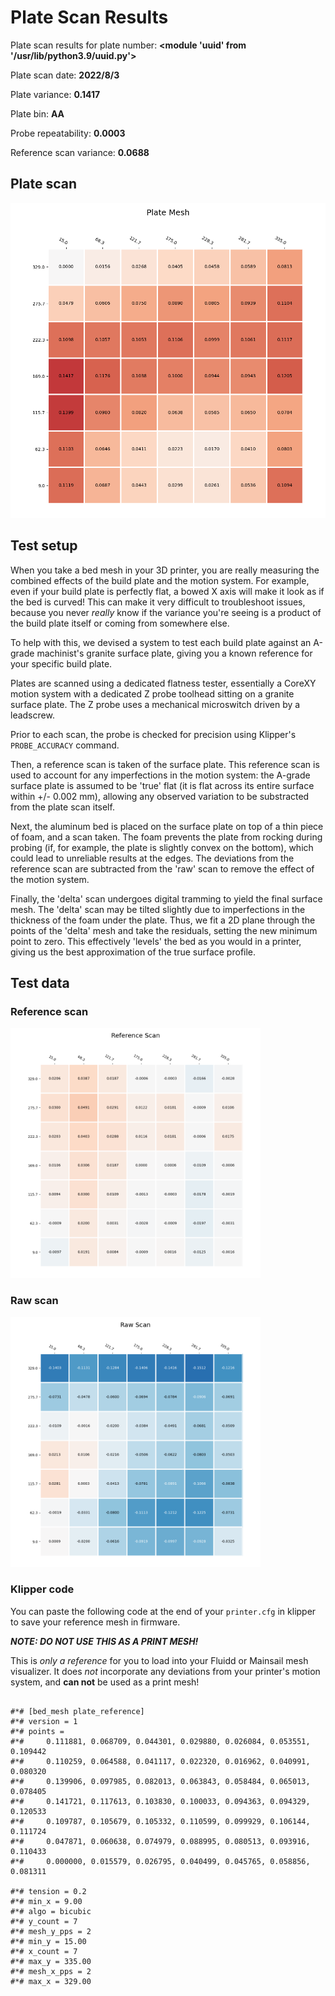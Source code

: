 # Plate Scan Results

Plate scan results for plate number: **<module 'uuid' from '/usr/lib/python3.9/uuid.py'>**

Plate scan date: **2022/8/3**

Plate variance: **0.1417**

Plate bin: **AA**

Probe repeatability: **0.0003**

Reference scan variance: **0.0688**

## Plate scan

<img src="./mesh.png" width=800>


## Test setup

When you take a bed mesh in your 3D printer, you are really measuring the
combined effects of the build plate and the motion system. For example, even
if your build plate is perfectly flat, a bowed X axis will make it look as if
the bed is curved! This can make it very difficult to troubleshoot issues,
because you never *really* know if the variance you're seeing is a product of
the build plate itself or coming from somewhere else. 

To help with this, we devised a system to test each build plate against an
A-grade machinist's granite surface plate, giving you a known reference for
your specific build plate.

Plates are scanned using a dedicated flatness tester, essentially a CoreXY
motion system with a dedicated Z probe toolhead sitting on a granite surface
plate. The Z probe uses a mechanical microswitch driven by a leadscrew.

Prior to each scan, the probe is checked for precision using Klipper's
`PROBE_ACCURACY` command.

Then, a reference scan is taken of the surface plate. This reference scan is
used to account for any imperfections in the motion system: the A-grade
surface plate is assumed to be 'true' flat (it is flat across its entire
surface within +/- 0.002 mm), allowing any observed variation to be
substracted from the plate scan itself.

Next, the aluminum bed is placed on the surface plate on top of a thin piece
of foam, and a scan taken. The foam prevents the plate from rocking during
probing (if, for example, the plate is slightly convex on the bottom), which
could lead to unreliable results at the edges. The deviations from the
reference scan are subtracted from the 'raw' scan to remove the effect of the
motion system.

Finally, the 'delta' scan undergoes digital tramming to yield the final
surface mesh. The 'delta' scan may be tilted slightly due to imperfections in
the thickness of the foam under the plate. Thus, we fit a 2D plane through
the points of the 'delta' mesh and take the residuals, setting the new
minimum point to zero. This effectively 'levels' the bed as you would in a
printer, giving us the best approximation of the true surface profile.

## Test data

### Reference scan

<img src="./pre.png" width=400>


### Raw scan

<img src="./post.png" width=400>


### Klipper code

You can paste the following code at the end of your `printer.cfg` in klipper
to save your reference mesh in firmware.

***NOTE: DO NOT USE THIS AS A PRINT MESH!*** 

This is *only a reference* for you to load into your Fluidd or Mainsail mesh
visualizer. It does *not* incorporate any deviations from your printer's
motion system, and **can not** be used as a print mesh!


```

#*# [bed_mesh plate_reference]
#*# version = 1
#*# points =
#*# 	0.111881, 0.068709, 0.044301, 0.029880, 0.026084, 0.053551, 0.109442
#*# 	0.110259, 0.064588, 0.041117, 0.022320, 0.016962, 0.040991, 0.080320
#*# 	0.139906, 0.097985, 0.082013, 0.063843, 0.058484, 0.065013, 0.078405
#*# 	0.141721, 0.117613, 0.103830, 0.100033, 0.094363, 0.094329, 0.120533
#*# 	0.109787, 0.105679, 0.105332, 0.110599, 0.099929, 0.106144, 0.111724
#*# 	0.047871, 0.060638, 0.074979, 0.088995, 0.080513, 0.093916, 0.110433
#*# 	0.000000, 0.015579, 0.026795, 0.040499, 0.045765, 0.058856, 0.081311

#*# tension = 0.2
#*# min_x = 9.00
#*# algo = bicubic
#*# y_count = 7
#*# mesh_y_pps = 2
#*# min_y = 15.00
#*# x_count = 7
#*# max_y = 335.00
#*# mesh_x_pps = 2
#*# max_x = 329.00

```
